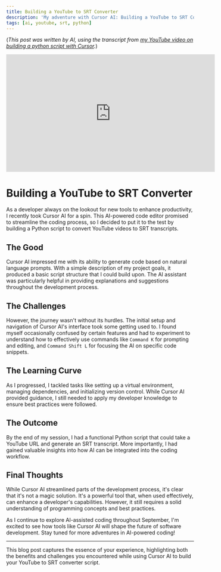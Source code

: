 ```yaml
---
title: Building a YouTube to SRT Converter
description: 'My adventure with Cursor AI: Building a YouTube to SRT Converter'
tags: [ai, youtube, srt, python]
---
```


(_This post was written by AI, using the transcript from [my YouTube video on building a python script with Cursor](https://youtu.be/74c2tAKXJ9M?si=XC-Hnh-tQoRvY0ow)._)

<div data-responsive-youtube-container>

<iframe width="560" height="315" src="https://www.youtube.com/embed/74c2tAKXJ9M?si=aT22CH8JnJvn1UIt" title="YouTube video player" frameborder="0" allow="accelerometer; autoplay; clipboard-write; encrypted-media; gyroscope; picture-in-picture; web-share" referrerpolicy="strict-origin-when-cross-origin" allowfullscreen></iframe>
</div>

# Building a YouTube to SRT Converter

As a developer always on the lookout for new tools to enhance productivity, I recently took Cursor AI for a spin. This AI-powered code editor promised to streamline the coding process, so I decided to put it to the test by building a Python script to convert YouTube videos to SRT transcripts.

## The Good

Cursor AI impressed me with its ability to generate code based on natural language prompts. With a simple description of my project goals, it produced a basic script structure that I could build upon. The AI assistant was particularly helpful in providing explanations and suggestions throughout the development process.

## The Challenges

However, the journey wasn't without its hurdles. The initial setup and navigation of Cursor AI's interface took some getting used to. I found myself occasionally confused by certain features and had to experiment to understand how to effectively use commands like `Command K` for prompting and editing, and `Command Shift L` for focusing the AI on specific code snippets.

## The Learning Curve

As I progressed, I tackled tasks like setting up a virtual environment, managing dependencies, and initializing version control. While Cursor AI provided guidance, I still needed to apply my developer knowledge to ensure best practices were followed.

## The Outcome

By the end of my session, I had a functional Python script that could take a YouTube URL and generate an SRT transcript. More importantly, I had gained valuable insights into how AI can be integrated into the coding workflow.

## Final Thoughts

While Cursor AI streamlined parts of the development process, it's clear that it's not a magic solution. It's a powerful tool that, when used effectively, can enhance a developer's capabilities. However, it still requires a solid understanding of programming concepts and best practices.

As I continue to explore AI-assisted coding throughout September, I'm excited to see how tools like Cursor AI will shape the future of software development. Stay tuned for more adventures in AI-powered coding!

---

This blog post captures the essence of your experience, highlighting both the benefits and challenges you encountered while using Cursor AI to build your YouTube to SRT converter script.
